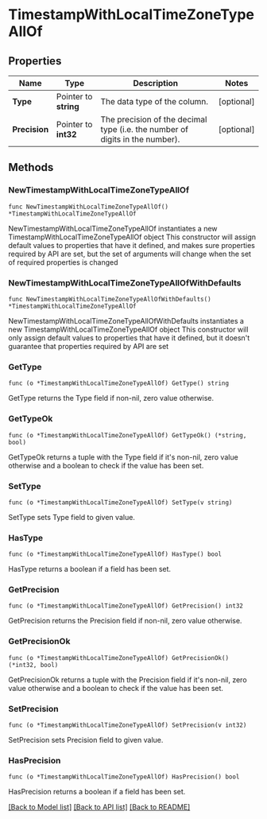 # TimestampWithLocalTimeZoneTypeAllOf

## Properties

Name | Type | Description | Notes
------------ | ------------- | ------------- | -------------
**Type** | Pointer to **string** | The data type of the column. | [optional] 
**Precision** | Pointer to **int32** | The precision of the decimal type (i.e. the number of digits in the number). | [optional] 

## Methods

### NewTimestampWithLocalTimeZoneTypeAllOf

`func NewTimestampWithLocalTimeZoneTypeAllOf() *TimestampWithLocalTimeZoneTypeAllOf`

NewTimestampWithLocalTimeZoneTypeAllOf instantiates a new TimestampWithLocalTimeZoneTypeAllOf object
This constructor will assign default values to properties that have it defined,
and makes sure properties required by API are set, but the set of arguments
will change when the set of required properties is changed

### NewTimestampWithLocalTimeZoneTypeAllOfWithDefaults

`func NewTimestampWithLocalTimeZoneTypeAllOfWithDefaults() *TimestampWithLocalTimeZoneTypeAllOf`

NewTimestampWithLocalTimeZoneTypeAllOfWithDefaults instantiates a new TimestampWithLocalTimeZoneTypeAllOf object
This constructor will only assign default values to properties that have it defined,
but it doesn't guarantee that properties required by API are set

### GetType

`func (o *TimestampWithLocalTimeZoneTypeAllOf) GetType() string`

GetType returns the Type field if non-nil, zero value otherwise.

### GetTypeOk

`func (o *TimestampWithLocalTimeZoneTypeAllOf) GetTypeOk() (*string, bool)`

GetTypeOk returns a tuple with the Type field if it's non-nil, zero value otherwise
and a boolean to check if the value has been set.

### SetType

`func (o *TimestampWithLocalTimeZoneTypeAllOf) SetType(v string)`

SetType sets Type field to given value.

### HasType

`func (o *TimestampWithLocalTimeZoneTypeAllOf) HasType() bool`

HasType returns a boolean if a field has been set.

### GetPrecision

`func (o *TimestampWithLocalTimeZoneTypeAllOf) GetPrecision() int32`

GetPrecision returns the Precision field if non-nil, zero value otherwise.

### GetPrecisionOk

`func (o *TimestampWithLocalTimeZoneTypeAllOf) GetPrecisionOk() (*int32, bool)`

GetPrecisionOk returns a tuple with the Precision field if it's non-nil, zero value otherwise
and a boolean to check if the value has been set.

### SetPrecision

`func (o *TimestampWithLocalTimeZoneTypeAllOf) SetPrecision(v int32)`

SetPrecision sets Precision field to given value.

### HasPrecision

`func (o *TimestampWithLocalTimeZoneTypeAllOf) HasPrecision() bool`

HasPrecision returns a boolean if a field has been set.


[[Back to Model list]](../README.md#documentation-for-models) [[Back to API list]](../README.md#documentation-for-api-endpoints) [[Back to README]](../README.md)


